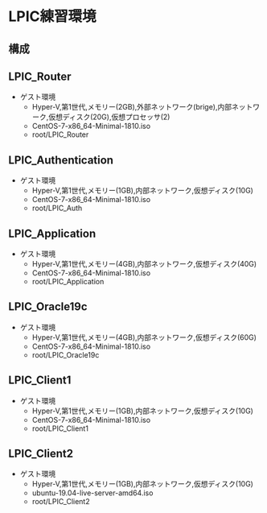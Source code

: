 # LPIC練習環境 #

## 構成 ##

## LPIC_Router ##

* ゲスト環境
  * Hyper-V,第1世代,メモリー(2GB),外部ネットワーク(brige),内部ネットワーク,仮想ディスク(20G),仮想プロセッサ(2)
  * CentOS-7-x86_64-Minimal-1810.iso
  * root/LPIC_Router

## LPIC_Authentication ##

* ゲスト環境
  * Hyper-V,第1世代,メモリー(1GB),内部ネットワーク,仮想ディスク(10G)
  * CentOS-7-x86_64-Minimal-1810.iso
  * root/LPIC_Auth

## LPIC_Application ##

* ゲスト環境
  * Hyper-V,第1世代,メモリー(4GB),内部ネットワーク,仮想ディスク(40G)
  * CentOS-7-x86_64-Minimal-1810.iso
  * root/LPIC_Application

## LPIC_Oracle19c ##

* ゲスト環境
  * Hyper-V,第1世代,メモリー(4GB),内部ネットワーク,仮想ディスク(60G)
  * CentOS-7-x86_64-Minimal-1810.iso
  * root/LPIC_Oracle19c

## LPIC_Client1 ##

* ゲスト環境
  * Hyper-V,第1世代,メモリー(1GB),内部ネットワーク,仮想ディスク(10G)
  * CentOS-7-x86_64-Minimal-1810.iso
  * root/LPIC_Client1

## LPIC_Client2 ##

* ゲスト環境
  * Hyper-V,第1世代,メモリー(1GB),内部ネットワーク,仮想ディスク(10G)
  * ubuntu-19.04-live-server-amd64.iso
  * root/LPIC_Client2
